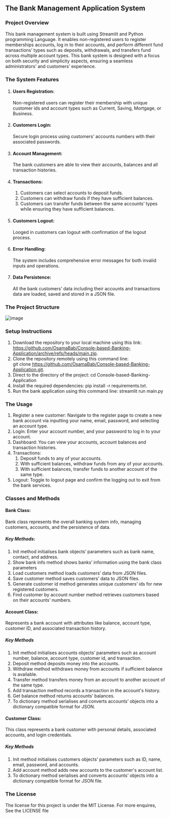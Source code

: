 ## The Bank Management Application System
### Project Overview
This bank management system is built using Streamlit and Python programming Language. It enables non-registered users to register memberships accounts, log in to their accounts, and perform different fund transactions’ types such as deposits, withdrawals, and transfers fund across multiple account types. This bank system is designed with a focus on both security and simplicity aspects, ensuring a seamless administrators’ and customers’ experience.
### The System Features
1. #### Users Registration:
    Non-registered users can register their membership with unique customer ids and account types such as Current, Saving, Mortgage, or Business.
2. #### Customers Login:
    Secure login process using customers’ accounts numbers with their associated passwords.
3. #### Account Management:
    The bank customers are able to view their accounts, balances and all transaction histories.
4. #### Transactions:
    1. Customers can select accounts to deposit funds.
    2. Customers can withdraw funds if they have sufficient balances.
    3. Customers can transfer funds between the same accounts’ types while ensuring they have sufficient balances.
5. #### Customers Logout:
    Looged in customers can logout with confirmation of the logout process. 
6. #### Error Handling:
    The system includes comprehensive error messages for both invalid inputs and operations.
7. #### Data Persistence:
    All the bank customers’ data including their accounts and transactions data are loaded, saved and stored in a JSON file.
### The Project Structure
![image](https://github.com/user-attachments/assets/e7d2af1e-926b-4df7-8f18-1e660d01334d)
### Setup Instructions
1. Download the repository to your local machine using this link:  
 https://github.com/OsamaBab/Console-based-Banking-Application/archive/refs/heads/main.zip.  
2. Clone the repository remotely using this command line:   
  git clone https://github.com/OsamaBab/Console-based-Banking-Application.git. 
3. Direct to the directory of the project: cd Console-based-Banking-Application
4. Install the required dependencies: pip install -r requirements.txt.
5. Run the bank application using this command line: streamlit run main.py
### The Usage 
1. Register a new customer: Navigate to the register page to create a new bank account via inputting your name, email, password, and selecting an account type.
2. Login: Enter your account number, and your password to log in to your account.
3. Dashboard: You can view your accounts, account balances and transaction histories.
4. Transactions:
    1. Deposit funds to any of your accounts.
    2. With sufficient balances, withdraw funds from any of your accounts.
    3. With sufficient balances, transfer funds to another account of the same type.
5. Logout: Toggle to logout page and confirm the logging out to exit from the bank services.
### Classes and Methods
#### Bank Class:
Bank class represents the overall banking system info, managing customers, accounts, and the persistence of data.
##### Key Methods:
1. Init method initialises bank objects’ parameters such as bank name, contact, and address.
2. Show bank info method shows banks’ information using the bank class parameters
3. Load customers method loads customers’ data from JSON files.
4. Save customer method saves customers’ data to JSON files.
5. Generate customer id method generates unique customers’ ids for new registered customers.
6. Find customer by account number method retrieves customers based on their accounts’ numbers.
#### Account Class:
Represents a bank account with attributes like balance, account type, customer ID, and associated transaction history.
##### Key Methods
1. Init method initialises accounts objects’ parameters such as account number, balance, account type, customer id, and transaction.
2. Deposit method deposits money into the accounts.
3. Withdraw method withdraws money from accounts if sufficient balance is available.
4. Transfer method transfers money from an account to another account of the same type.
5. Add transaction method records a transaction in the account's history.
6. Get balance method returns accounts’ balances.
7. To dictionary method serialises and converts accounts’ objects into a dictionary compatible format for JSON.
#### Customer Class:
This class represents a bank customer with personal details, associated accounts, and login credentials.
##### Key Methods
1. Init method initialises customers objects’ parameters such as ID, name, email, password, and accounts.
2. Add account method adds new accounts to the customer's account list.
3. To dictionary method serialises and converts accounts’ objects into a dictionary compatible format for JSON file.
### The License
The license for this project is under the MIT License. For more enquires, See the LICENSE file 

